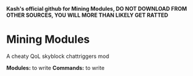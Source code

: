 **Kash's official github for Mining Modules, DO NOT DOWNLOAD FROM OTHER SOURCES, YOU WILL MORE THAN LIKELY GET RATTED**

# Mining Modules
A cheaty QoL skyblock chattriggers mod

**Modules:**
to write
**Commands:**
to write
